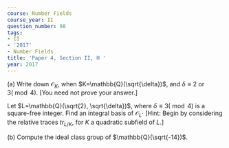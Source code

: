 ```yaml
---
course: Number Fields
course_year: II
question_number: 98
tags:
- II
- '2017'
- Number Fields
title: 'Paper 4, Section II, H '
year: 2017
---
```




(a) Write down $\mathcal{O}_{K}$, when $K=\mathbb{Q}(\sqrt{\delta})$, and $\delta \equiv 2$ or $3(\bmod 4)$. [You need not prove your answer.]

Let $L=\mathbb{Q}(\sqrt{2}, \sqrt{\delta})$, where $\delta \equiv 3(\bmod 4)$ is a square-free integer. Find an integral basis of $\mathcal{O}_{L} \cdot$ [Hint: Begin by considering the relative traces $t r_{L / K}$, for $K$ a quadratic subfield of $L .]$

(b) Compute the ideal class group of $\mathbb{Q}(\sqrt{-14})$.
